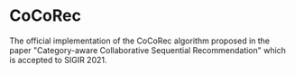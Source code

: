 # CoCoRec
The official implementation of the CoCoRec algorithm proposed in the paper "Category-aware Collaborative Sequential Recommendation" which is accepted to SIGIR 2021.
